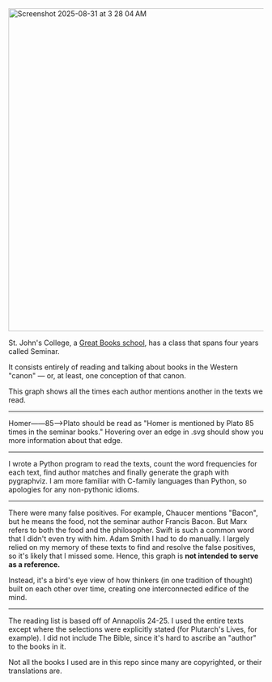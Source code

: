 
<img width="1108" height="638" alt="Screenshot 2025-08-31 at 3 28 04 AM" src="https://github.com/user-attachments/assets/42956c93-0b19-4adc-9f18-0bd8463ab142" />


St. John's College, a [Great Books school](https://www.nytimes.com/2018/09/11/opinion/contrarian-college-stjohns.html), has a class that spans four years called Seminar.

It consists entirely of reading and talking about books in the Western "canon" — or, at least, one conception of that canon.

This graph shows all the times each author mentions another in the texts we read.
  
---

Homer——85——>Plato should be read as "Homer is mentioned by Plato 85 times in the seminar books."
Hovering over an edge in .svg should show you more information about that edge.


  ---

I wrote a Python program to read the texts, count the word frequencies for each text, find author matches and finally generate the graph with pygraphviz. I am more familiar with C-family languages than Python, so apologies for any non-pythonic idioms.
  
---
There were many false positives. For example, Chaucer mentions "Bacon", but he means the food, not the seminar author Francis Bacon. But Marx refers to both the food and the philosopher. Swift is such a common word that I didn't even try with him. Adam Smith I had to do manually.
I largely relied on my memory of these texts to find and resolve the false positives, so it's likely that I missed some. Hence, this graph is **not intended to serve as a reference.**

Instead, it's a bird's eye view of how thinkers (in one tradition of thought) built on each other over time, creating one interconnected edifice of the mind.

---

The reading list is based off of Annapolis 24-25. I used the entire texts except where the selections were explicitly stated (for Plutarch's Lives, for example).
I did not include The Bible, since it's hard to ascribe an "author" to the books in it.

Not all the books I used are in this repo since many are copyrighted, or their translations are.
